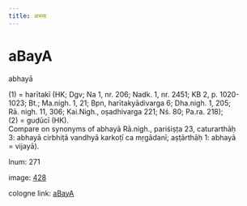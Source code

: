```yaml
---
title: अभया
---
```


# aBayA

abhayā  <div n="P" />(1) = harītakī (HK; Dgv; Na 1, nr. 206; Nadk. 1, nr. 2451; KB 2, p. 1020- <div n="lb" />1023; Bt.; Ma.nigh. 1, 21; Bpn, harītakyādivarga 6; Dha.nigh. 1, 205; <div n="lb" />Rā. nigh. 11, 306; Kai.Nigh., oṣadhivarga 221; Nś. 80; Pa.ra. 218); <div n="P" />(2) = guḍūcī (HK). <div n="P" />Compare on synonyms of abhayā Rā.nigh., pariśiṣṭa 23, caturarthāḥ <div n="lb" />3: abhayā cirbhiṭā vandhyā karkoṭī ca mṛgādanī; aṣṭārthāḥ 1: abhayā <div n="lb" />= vijayā).

lnum: 271

image: [428](https://www.sanskrit-lexicon.uni-koeln.de/scans/csl-apidev/servepdf.php?dict=snp&page=428)

cologne link: [aBayA](https://sanskrit-lexicon.uni-koeln.de/scans/csl-apidev/getword.php?dict=snp&key=aBayA)

